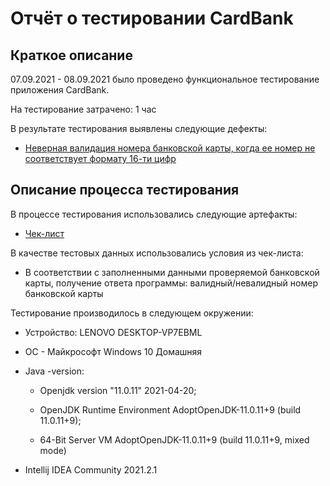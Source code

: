 # Отчёт о тестировании CardBank

## Краткое описание

07.09.2021 - 08.09.2021 было проведено функциональное тестирование приложения CardBank.

На тестирование затрачено: 1 час

В результате тестирования  выявлены следующие дефекты:
* [Неверная валидация номера банковской карты, когда ее номер не соответствует формату 16-ти цифр](https://github.com/ller4ik/L1.2./issues/1)

## Описание процесса тестирования

В процессе тестирования использовались следующие артефакты:
* [Чек-лист](https://docs.google.com/spreadsheets/d/1ktUAt-T-pzPCXo6udWmM1bAzIuN1rRY52vD52tM5h1g/edit?usp=sharing) 

В качестве тестовых данных использовались условия из чек-листа:
* В соответствии с заполненными данными проверяемой банковской карты, получение ответа программы: валидный/невалидный номер банковской карты 

Тестирование производилось в следующем окружении:
* Устройство: LENOVO DESKTOP-VP7EBML
* ОС - Майкрософт Windows 10 Домашняя
* Java -version:

  - Openjdk version "11.0.11" 2021-04-20;

  - OpenJDK Runtime Environment AdoptOpenJDK-11.0.11+9 (build 11.0.11+9);

  - 64-Bit Server VM AdoptOpenJDK-11.0.11+9 (build 11.0.11+9, mixed mode)

* Intellij IDEA Community 2021.2.1
